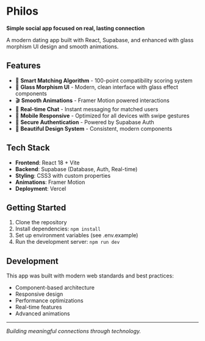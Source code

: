 # Philos

**Simple social app focused on real, lasting connection**

A modern dating app built with React, Supabase, and enhanced with glass morphism UI design and smooth animations.

## Features

- 🎯 **Smart Matching Algorithm** - 100-point compatibility scoring system
- 💎 **Glass Morphism UI** - Modern, clean interface with glass effect components
- 🎬 **Smooth Animations** - Framer Motion powered interactions
- 💬 **Real-time Chat** - Instant messaging for matched users
- 📱 **Mobile Responsive** - Optimized for all devices with swipe gestures
- 🔐 **Secure Authentication** - Powered by Supabase Auth
- 🎨 **Beautiful Design System** - Consistent, modern components

## Tech Stack

- **Frontend**: React 18 + Vite
- **Backend**: Supabase (Database, Auth, Real-time)
- **Styling**: CSS3 with custom properties
- **Animations**: Framer Motion
- **Deployment**: Vercel

## Getting Started

1. Clone the repository
2. Install dependencies: `npm install`
3. Set up environment variables (see .env.example)
4. Run the development server: `npm run dev`

## Development

This app was built with modern web standards and best practices:
- Component-based architecture
- Responsive design
- Performance optimizations
- Real-time features
- Advanced animations

---

*Building meaningful connections through technology.*